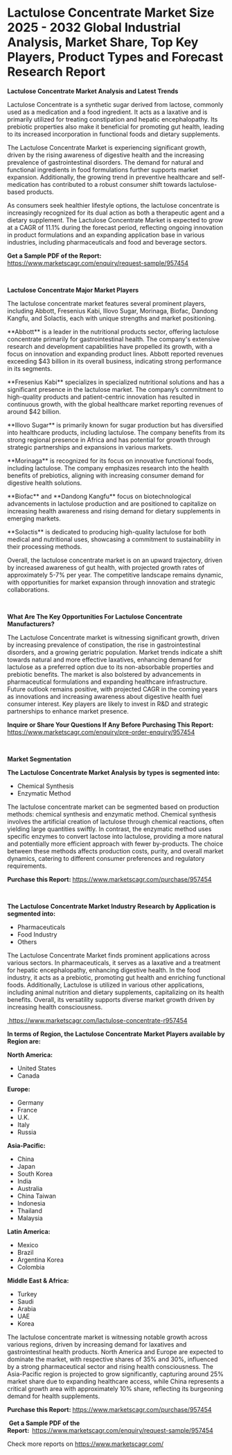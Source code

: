 <p><h1>Lactulose Concentrate Market Size 2025 - 2032 Global Industrial Analysis, Market Share, Top Key Players, Product Types and Forecast Research Report</h1></p><p><strong>Lactulose Concentrate Market Analysis and Latest Trends</strong></p>
<p><p>Lactulose Concentrate is a synthetic sugar derived from lactose, commonly used as a medication and a food ingredient. It acts as a laxative and is primarily utilized for treating constipation and hepatic encephalopathy. Its prebiotic properties also make it beneficial for promoting gut health, leading to its increased incorporation in functional foods and dietary supplements. </p><p>The Lactulose Concentrate Market is experiencing significant growth, driven by the rising awareness of digestive health and the increasing prevalence of gastrointestinal disorders. The demand for natural and functional ingredients in food formulations further supports market expansion. Additionally, the growing trend in preventive healthcare and self-medication has contributed to a robust consumer shift towards lactulose-based products.</p><p>As consumers seek healthier lifestyle options, the lactulose concentrate is increasingly recognized for its dual action as both a therapeutic agent and a dietary supplement. The Lactulose Concentrate Market is expected to grow at a CAGR of 11.1% during the forecast period, reflecting ongoing innovation in product formulations and an expanding application base in various industries, including pharmaceuticals and food and beverage sectors.</p></p>
<p><strong>Get a Sample PDF of the Report:&nbsp;</strong> <a href="https://www.marketscagr.com/enquiry/request-sample/957454?utm_campaign=1868&utm_medium=2&utm_source=Github&utm_content=ia&utm_term=01042025&utm_id=lactulose-concentrate">https://www.marketscagr.com/enquiry/request-sample/957454</a></p>
<p>&nbsp;</p>
<p><strong>Lactulose Concentrate Major Market Players</strong></p>
<p><p>The lactulose concentrate market features several prominent players, including Abbott, Fresenius Kabi, Illovo Sugar, Morinaga, Biofac, Dandong Kangfu, and Solactis, each with unique strengths and market positioning.</p><p>**Abbott** is a leader in the nutritional products sector, offering lactulose concentrate primarily for gastrointestinal health. The company's extensive research and development capabilities have propelled its growth, with a focus on innovation and expanding product lines. Abbott reported revenues exceeding $43 billion in its overall business, indicating strong performance in its segments.</p><p>**Fresenius Kabi** specializes in specialized nutritional solutions and has a significant presence in the lactulose market. The company’s commitment to high-quality products and patient-centric innovation has resulted in continuous growth, with the global healthcare market reporting revenues of around $42 billion.</p><p>**Illovo Sugar** is primarily known for sugar production but has diversified into healthcare products, including lactulose. The company benefits from its strong regional presence in Africa and has potential for growth through strategic partnerships and expansions in various markets.</p><p>**Morinaga** is recognized for its focus on innovative functional foods, including lactulose. The company emphasizes research into the health benefits of prebiotics, aligning with increasing consumer demand for digestive health solutions. </p><p>**Biofac** and **Dandong Kangfu** focus on biotechnological advancements in lactulose production and are positioned to capitalize on increasing health awareness and rising demand for dietary supplements in emerging markets.</p><p>**Solactis** is dedicated to producing high-quality lactulose for both medical and nutritional uses, showcasing a commitment to sustainability in their processing methods.</p><p>Overall, the lactulose concentrate market is on an upward trajectory, driven by increased awareness of gut health, with projected growth rates of approximately 5-7% per year. The competitive landscape remains dynamic, with opportunities for market expansion through innovation and strategic collaborations.</p></p>
<p>&nbsp;</p>
<p><strong>What Are The Key Opportunities For Lactulose Concentrate Manufacturers?</strong></p>
<p><p>The Lactulose Concentrate market is witnessing significant growth, driven by increasing prevalence of constipation, the rise in gastrointestinal disorders, and a growing geriatric population. Market trends indicate a shift towards natural and more effective laxatives, enhancing demand for lactulose as a preferred option due to its non-absorbable properties and prebiotic benefits. The market is also bolstered by advancements in pharmaceutical formulations and expanding healthcare infrastructure. Future outlook remains positive, with projected CAGR in the coming years as innovations and increasing awareness about digestive health fuel consumer interest. Key players are likely to invest in R&D and strategic partnerships to enhance market presence.</p></p>
<p><strong>Inquire or Share Your Questions If Any Before Purchasing This Report:</strong> <a href="https://www.marketscagr.com/enquiry/pre-order-enquiry/957454?utm_campaign=1868&utm_medium=2&utm_source=Github&utm_content=ia&utm_term=01042025&utm_id=lactulose-concentrate">https://www.marketscagr.com/enquiry/pre-order-enquiry/957454</a></p>
<p>&nbsp;</p>
<p><strong>Market Segmentation</strong></p>
<p><strong>The Lactulose Concentrate Market Analysis by types is segmented into:</strong></p>
<p><ul><li>Chemical Synthesis</li><li>Enzymatic Method</li></ul></p>
<p><p>The lactulose concentrate market can be segmented based on production methods: chemical synthesis and enzymatic method. Chemical synthesis involves the artificial creation of lactulose through chemical reactions, often yielding large quantities swiftly. In contrast, the enzymatic method uses specific enzymes to convert lactose into lactulose, providing a more natural and potentially more efficient approach with fewer by-products. The choice between these methods affects production costs, purity, and overall market dynamics, catering to different consumer preferences and regulatory requirements.</p></p>
<p><strong>Purchase this Report:&nbsp;</strong><a href="https://www.marketscagr.com/purchase/957454?utm_campaign=1868&utm_medium=2&utm_source=Github&utm_content=ia&utm_term=01042025&utm_id=lactulose-concentrate">https://www.marketscagr.com/purchase/957454</a></p>
<p>&nbsp;</p>
<p><strong>The Lactulose Concentrate Market Industry Research by Application is segmented into:</strong></p>
<p><ul><li>Pharmaceuticals</li><li>Food Industry</li><li>Others</li></ul></p>
<p><p>The Lactulose Concentrate Market finds prominent applications across various sectors. In pharmaceuticals, it serves as a laxative and a treatment for hepatic encephalopathy, enhancing digestive health. In the food industry, it acts as a prebiotic, promoting gut health and enriching functional foods. Additionally, Lactulose is utilized in various other applications, including animal nutrition and dietary supplements, capitalizing on its health benefits. Overall, its versatility supports diverse market growth driven by increasing health consciousness.</p></p>
<p><a href="https://www.marketscagr.com/lactulose-concentrate-r957454?utm_campaign=1868&utm_medium=2&utm_source=Github&utm_content=ia&utm_term=01042025&utm_id=lactulose-concentrate">&nbsp;https://www.marketscagr.com/lactulose-concentrate-r957454</a></p>
<p><strong>In terms of Region, the Lactulose Concentrate Market Players available by Region are:</strong></p>
<p>
    <p> <strong> North America: </strong>
        <ul>
            <li>United States</li>
            <li>Canada</li>
        </ul>
        </p> 
    <p> <strong> Europe: </strong>
        <ul>
            <li>Germany</li>
            <li>France</li>
            <li>U.K.</li>
            <li>Italy</li>
            <li>Russia</li>
        </ul>
        </p> 
    <p> <strong> Asia-Pacific: </strong>
        <ul>
            <li>China</li>
            <li>Japan</li>
            <li>South Korea</li>
            <li>India</li>
            <li>Australia</li>
            <li>China Taiwan</li>
            <li>Indonesia</li>
            <li>Thailand</li>
            <li>Malaysia</li>
        </ul>
        </p> 
    <p> <strong> Latin America: </strong>
        <ul>
            <li>Mexico</li>
            <li>Brazil</li>
            <li>Argentina Korea</li>
            <li>Colombia</li>
        </ul>
        </p> 
    <p> <strong> Middle East & Africa: </strong>
        <ul>
            <li>Turkey</li>
            <li>Saudi</li>
            <li>Arabia</li>
            <li>UAE</li>
            <li>Korea</li>
        </ul>
    </p>
    </p>
<p><p>The lactulose concentrate market is witnessing notable growth across various regions, driven by increasing demand for laxatives and gastrointestinal health products. North America and Europe are expected to dominate the market, with respective shares of 35% and 30%, influenced by a strong pharmaceutical sector and rising health consciousness. The Asia-Pacific region is projected to grow significantly, capturing around 25% market share due to expanding healthcare access, while China represents a critical growth area with approximately 10% share, reflecting its burgeoning demand for health supplements.</p></p>
<p><strong>Purchase this Report: </strong><a href="https://www.marketscagr.com/purchase/957454?utm_campaign=1868&utm_medium=2&utm_source=Github&utm_content=ia&utm_term=01042025&utm_id=lactulose-concentrate">https://www.marketscagr.com/purchase/957454</a></p>
<p>&nbsp;<strong>Get a Sample PDF of the Report:&nbsp;&nbsp;</strong><a href="https://www.marketscagr.com/enquiry/request-sample/957454?utm_campaign=1868&utm_medium=2&utm_source=Github&utm_content=ia&utm_term=01042025&utm_id=lactulose-concentrate">https://www.marketscagr.com/enquiry/request-sample/957454</a></p>
<p><strong></strong></p>
<p>Check more reports on <a href="https://www.marketscagr.com/?utm_campaign=1868&utm_medium=2&utm_source=Github&utm_content=ia&utm_term=01042025&utm_id=lactulose-concentrate">https://www.marketscagr.com/</a></p>